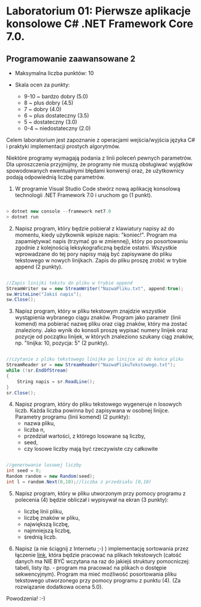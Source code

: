 # Laboratorium 01: Pierwsze aplikacje konsolowe C# .NET Framework Core 7.0.
## Programowanie zaawansowane 2

- Maksymalna liczba punktów: 10

- Skala ocen za punkty:
    - 9-10 ~ bardzo dobry (5.0)
    - 8 ~ plus dobry (4.5)
    - 7 ~ dobry (4.0)
    - 6 ~ plus dostateczny (3.5)
    - 5 ~ dostateczny (3.0)
    - 0-4 ~ niedostateczny (2.0)

Celem laboratorium jest zapoznanie z operacjami wejścia/wyjścia języka C# i praktyki implementacji prostych algorytmów. 

Niektóre programy wymagają podania z linii poleceń pewnych parametrów. Dla uproszczenia przyjmijmy, że programy nie muszą obsługiwać wyjątków spowodowanych ewentualnymi błędami konwersji oraz, że użytkownicy podają odpowiednią liczbę parametrów.

1. W programie Visual Studio Code stwórz nową aplikację konsolową technologii .NET Framework 7.0 i uruchom go (1 punkt).

```cs

> dotnet new console --framework net7.0
> dotnet run
```

2. Napisz program, który będzie pobierał z klawiatury napisy aż do momentu, kiedy użytkownik wpisze napis: "koniec!". Program ma zapamiętywać napis (trzymać go w zmiennej), który po posortowaniu zgodnie z kolejnością leksykograficzną będzie ostatni. Wszystkie wprowadzane do tej pory napisy mają być zapisywane do pliku tekstowego w nowych linijkach. Zapis do pliku proszę zrobić w trybie append (2 punkty).

```cs

//Zapis linijki tekstu do pliku w trybie append
StreamWriter sw = new StreamWriter("NazwaPliku.txt", append:true);
sw.WriteLine("Jakiś napis");
sw.Close();

```

3. Napisz program, który w pliku tekstowym znajdzie wszystkie wystąpienia wybranego ciągu znaków. Program jako parametr (linii komend) ma pobierać nazwę pliku oraz ciąg znaków, który ma zostać znaleziony. Jako wynik do konsoli proszę wypisać numery linijek oraz pozycje od początku linijek, w których znaleziono szukany ciąg znaków, np. "linijka: 10, pozycja: 5" (2 punkty).

```cs

//czytanie z pliku tekstowego linijka po linijce aż do końca pliku
StreamReader sr = new StreamReader("NazwaPlikuTekstowego.txt");
while (!sr.EndOfStream)
{
    String napis = sr.ReadLine();
}
sr.Close();

```

4. Napisz program, który do pliku tekstowego wygeneruje n losowych liczb. Każda liczba powinna być zapisywana w osobnej linijce. Parametry programu (linii komend) (2 punkty): 
    - nazwa pliku, 
    - liczba n, 
    - przedział wartości, z którego losowane są liczby,
    - seed,
    - czy losowe liczby mają być rzeczywiste czy całkowite

```cs

//generowanie losowej liczby
int seed = 0;
Random random = new Random(seed);
int l = random.Next(0,10);//liczba z przedziału [0,10)

```

5. Napisz program, który w pliku utworzonym przy pomocy programu z polecenia (4) będzie obliczał i wypisywał na ekran (3 punkty):
    - liczbę linii pliku,
    - liczbę znaków w pliku,
    - największą liczbę,
    - najmniejszą liczbę,
    - średnią liczb.

6. Napisz (a nie ściągnij z Internetu ;-) ) implementację sortowania przez łączenie [link](https://pl.wikipedia.org/wiki/Sortowanie_przez_%C5%82%C4%85czenie_naturalne), która będzie pracować na plikach tekstowych (całość danych ma NIE BYĆ wczytana na raz do jakiejś struktury pomocniczej: tabeli, listy itp. - program ma pracować na plikach o dostępie sekwencyjnym). Program ma mieć możliwość posortowania pliku tekstowego utworzonego przy pomocy programu z punktu (4). (Za rozwiązanie dodatkowa ocena 5.0).

Powodzenia! :-)